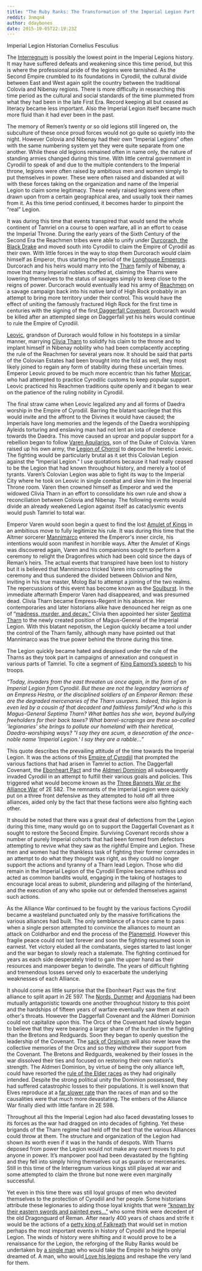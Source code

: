 ```yaml
---
title: "The Ruby Ranks: The Transformation of the Imperial Legion Part III"
reddit: 3nmqn4
author: ddaybones
date: 2015-10-05T22:19:23Z
---
```


Imperial Legion Historian Cornelius Fesculius

The [Interregnum](http://uesp.net/wiki/Lore:Interregnum) is possibly the lowest point in the Imperial Legions history. It may have suffered defeats and weakening since this time period, but this is where the professional pride of the legions were tarnished. As the Second Empire crumbled to its foundations in Cyrodiil, the cultural divide between East and West again split the country between the traditional Colovia and Nibenay regions. There is more difficulty in researching this time period as the cultural and social standards of the time plummeted from what they had been in the late First Era. Record keeping all but ceased as literacy became less important. Also the Imperial Legion itself became much more fluid than it had ever been in the past. 

The memory of Remen’s twenty or so old legions still lingered on, the subculture of these once proud forces would not go quite so quietly into the night. However Colovia and Nibenay had their own “Imperial Legions” often with the same numbering system yet they were quite separate from one another. While these old legions remained often in name only, the nature of standing armies changed during this time. With little central government in Cyrodiil to speak of and due to the multiple contenders to the Imperial throne, legions were often raised by ambitious men and women simply to put themselves in power. These were often raised and disbanded at will with these forces taking on the organization and name of the Imperial Legion to claim some legitimacy.   These newly raised legions were often drawn upon from a certain geographical area, and usually took their names from it. As this time period continued, it becomes harder to pinpoint the “real” Legion. 

It was during this time that events transpired that would send the whole continent of Tamriel on a course to open warfare, all in an effort to cease the Imperial Throne. During the early years of the Sixth Century of the Second Era the Reachmen tribes were able to unify under [Durcorach, the Black Drake](http://uesp.net/wiki/Lore:Durcorach#Durcorach) and moved south into Cyrodiil to claim the Empire of Cyrodiil as their own. With little forces in the way to stop them Durcorach would claim himself as Emperor, thus starting the period of the [Longhouse Emperors](http://uesp.net/wiki/Lore:Longhouse_Emperors). Durcorach and his heirs would marry into the [Tharn](http://uesp.net/wiki/Lore:Tharn) family of Nibenay, a move that many Imperial nobles scoffed at, claiming the Tharns were lowering themselves to the status of savages simply to keep close to the reigns of power. Durcorach would eventually lead his army of [Reachmen](http://uesp.net/wiki/Lore:Reachmen) on a savage campaign back into his native land of High Rock probably in an attempt to bring more territory under their control. This would have the effect of uniting the famously fractured High Rock for the first time in centuries with the signing of the first[ Daggerfall Covenant](http://uesp.net/wiki/Lore:Daggerfall_Covenant). Durcorach would be killed after an attempted siege on Daggerfall yet his heirs would continue to rule the Empire of Cyrodiil. 

[Leovic](http://uesp.net/wiki/Lore:People_L#Emperor_Leovic_.28.3Fb_-_.3Fd.29), grandson of Durorach would follow in his footsteps in a similar manner, marrying [Clivia Tharn](http://uesp.net/wiki/Lore:Clivia_Tharn#Clivia_Tharn) to solidify his claim to the throne and to implant himself in Nibenay nobility who had been complacently accepting the rule of the Reachmen for several years now. It should be said that parts of the Colovian Estates had been brought into the fold as well, they most likely joined to regain any form of stability during these uncertain times. Emperor Leovic proved to be much more eccentric than his father [Moricar](http://uesp.net/wiki/Lore:Longhouse_Emperors), who had attempted to practice Cyrodilic customs to keep popular support. Leovic practiced his Reachmen traditions quite openly and it began to wear on the patience of the ruling nobility in Cyrodiil. 

The final straw came when Leovic legalized any and all forms of Daedra worship in the Empire of Cyrodiil. Barring the blatant sacrilege that this would invite and the affront to the Divines it would have caused; the Imperials have long memories and the legends of the Daedra worshipping Ayleids torturing and enslaving man had not lent an iota of credence towards the Daedra. This move caused an uproar and popular support for a rebellion began to follow [Varen Aquilarios](http://uesp.net/wiki/Lore:Varen_Aquilarios#Varen_Aquilarios), son of the Duke of Colovia. Varen raised up his own army, the [Legion of Chorrol](http://uesp.net/wiki/Lore:Eulogy_for_Emperor_Varen) to depose the heretic Leovic. The fighting would be particularly brutal as it set this Colovian Legion against the “Imperial Legion.” I use quotations because it had really ceased to be the Legion that had known throughout history, and merely a tool of tyrants. Varen’s Colovian Legion was able to fight its way to the Imperial City where he took on Leovic in single combat and slew him in the Imperial Throne room. Varen then crowned himself as Emperor and wed the widowed Clivia Tharn in an effort to consolidate his own rule and show a reconciliation between Colovia and Nibenay. The following events would divide an already weakened Legion against itself as cataclysmic events would push Tamriel to total war. 

Emperor Varen would soon begin a quest to find the lost [Amulet of Kings](http://uesp.net/wiki/Lore:Amulet_of_Kings) in an ambitious move to fully legitimize his rule. It was during this time that the Altmer sorcerer [Mannimarco](http://uesp.net/wiki/Lore:Mannimarco) entered the Emperor's inner circle, his intentions would soon manifest in horrible ways. After the Amulet of Kings was discovered again, Varen and his companions sought to perform a ceremony to relight the Dragonfires which had been cold since the days of Reman’s heirs. The actual events that transpired have been lost to history but it is believed that Mannimarco tricked Varen into corrupting the ceremony and thus sundered the divided between Oblivion and Nirn, inviting in his true master, Molog Bal to attempt a joining of the two realms. The repercussions of this event has become known as the [Soulburst](http://uesp.net/wiki/Lore:Soulburst). In the immediate aftermath Emperor Varen had disappeared, and was presumed dead. Clivia Tharn became Empress-Regent in his absence. Her contemporaries and later historians alike have denounced her reign as one of “[madness, murder, and decay.”](http://uesp.net/wiki/Lore:Travails_and_Triumphs_of_a_Monarch) Clivia then appointed her sister [Septima Tharn](http://uesp.net/wiki/Lore:Septima_Tharn) to the newly created position of Magus-General of the Imperial Legion. With this blatant nepotism, the Legion quickly became a tool under the control of the Tharn family, although many have pointed out that Mannimarco was the true power behind the throne during this time. 

The Legion quickly became hated and despised under the rule of the Tharns as they took part in campaigns of annexation and conquest in various parts of Tamriel. To cite a segment of [King Eamond’s speech](http://uesp.net/wiki/Lore:Bangkorai,_Shield_of_High_Rock) to his troops.

*“Today, invaders from the east threaten us once again, in the form of an Imperial Legion from Cyrodiil. But these are not the legendary warriors of an Empress Hestra, or the disciplined soldiers of an Emperor Reman: these are the degraded mercenaries of the Tharn usurpers. Indeed, this legion is even led by a cousin of that decadent and faithless family!"And who is this Magus-General Septima Tharn? What battles has she won, beyond bullying freeholders for their back taxes? What barrel-scrapings are these so-called 'legionaries' she brings to pollute our homeland with their heretical, Daedra-worshiping ways? "I say they are scum, a desecration of the once-noble name 'Imperial Legion.' I say they are a rabble...”*

This quote describes the prevailing attitude of the time towards the Imperial Legion. It was the actions of this [Empire of Cyrodiil](http://uesp.net/wiki/Lore:Empire_of_Cyrodiil_\(Interregnum\)) that prompted the various factions that had arisen in Tamriel to action. The Daggerfall Covenant, the [Ebonheart Pact](http://uesp.net/wiki/Lore:Ebonheart_Pact) and the [Aldmeri Dominion](http://uesp.net/wiki/Lore:Aldmeri_Dominion) all subsequently invaded Cyrodiil in an attempt to fulfill their various goals and policies. This triggered what would become known as the [Three Banners War or the Alliance War](http://uesp.net/wiki/Lore:Alliance_War#The_Alliance_War) of 2E 582. The remnants of the Imperial Legion were quickly put on a three front defensive as they attempted to hold off all three alliances, aided only by the fact that these factions were also fighting each other.

 It should be noted that there was a great deal of defections from the Legion during this time, many would go on to support the Daggerfall Covenant as it sought to restore the Second Empire. Surviving Covenant records show a number of purely Imperial cohorts that had been formed from defectors attempting to revive what they saw as the rightful Empire and Legion. These men and women had the thankless task of fighting their former comrades in an attempt to do what they thought was right, as they could no longer support the actions and tyranny of a Tharn lead Legion. Those who did remain in the Imperial Legion of the Cyrodiil Empire became ruthless and acted as common bandits would, engaging in the taking of hostages to encourage local areas to submit, plundering and pillaging of the hinterland, and the execution of any who spoke out or defended themselves against such actions. 

As the Alliance War continued to be fought by the various factions Cyrodiil became a wasteland punctuated only by the massive fortifications the various alliances had built. The only semblance of a truce came to pass when a single person attempted to convince the alliances to mount an attack on Coldharbor and end the process of the [Planemeld](http://uesp.net/wiki/Lore:Mannimarco#The_Planemeld). However this fragile peace could not last forever and soon the fighting resumed soon in earnest. Yet victory eluded all the combatants, sieges started to last longer and the war began to slowly reach a stalemate. The fighting continued for years as each side desperately tried to gain the upper hand as their resources and manpower began to dwindle. The years of difficult fighting and tremendous losses served only to exacerbate the underlying weaknesses of each Alliance. 

It should come as little surprise that the Ebonheart Pact was the first alliance to split apart in 2E 597. The [Nords, Dunmer](http://uesp.net/wiki/Lore:First_Council) and [Argonians](http://uesp.net/wiki/Lore:Argonian) had been mutually antagonistic towards one another throughout history to this point and the hardships of fifteen years of warfare eventually saw them at each other's throats. However the Daggerfall Covenant and the Aldmeri Dominion could not capitalize upon this. The Orcs of the Covenant had slowly began to believe that they were bearing a larger share of the burden in the fighting than the Bretons and Redguards. Soon they began to openly question the leadership of the Covenant. The [sack of Orsinium](http://uesp.net/wiki/Lore:Orsinium) will also never leave the collective memories of the Orcs and so they withdrew their support from the Covenant. The Bretons and Redguards, weakened by their losses in the war dissolved their ties and focused on restoring their own nation's strength. The Aldmeri Dominion, by virtue of being the only alliance left, could have resorted the [rule of the Elder races](http://uesp.net/wiki/Lore:Ayrenn_–_The_Unforeseen_Queen) as they had originally intended. Despite the strong political unity the Dominion possessed, they had suffered catastrophic losses to their populations. It is well known that Elves reproduce at a [far slower rate](http://uesp.net/wiki/Lore:Mer) than the races of man and so the causalities were that much more devastating. The embers of the Alliance War finally died with little fanfare in 2E 598.

Throughout all this the Imperial Legion had also faced devastating losses to its forces as the war had dragged on into decades of fighting. Yet these brigands of the Tharn regime had held off the best that the various Alliances could throw at them. The structure and organization of the Legion had shown its worth even if it was in the hands of despots. With Tharns deposed from power the Legion would not make any overt moves to put anyone in power. It’s manpower pool had been devastated by the fighting and they fell into simply hiring themselves out as guards or mercenaries. Still in this time of the Interregnum various kings still played at war and some attempted to claim the throne but none were even marginally successful.

 Yet even in this time there was still loyal groups of men who devoted themselves to the protection of Cyrodiil and her people. Some historians attribute these legionaries to aiding those loyal knights that were [“known by their eastern swords and painted eyes…”](http://uesp.net/wiki/Lore:Remanada) who some think were decedent of the old Dragonguard of Reman. After nearly 400 years of chaos and strife it would be the actions of a [petty king of Falkreath](http://uesp.net/wiki/Lore:Cuhlecain#Cuhlecain) that would set in motion perhaps the most important events in history of Cyrodiil and the Imperial Legion. The winds of history were shifting and it would prove to be a renaissance for the Legion, the reforging of the Ruby Ranks would be undertaken by [a single man](http://uesp.net/wiki/Lore:Tiber_Septim) who would take the Empire to heights only dreamed of. A man, who would[ Love his legions](http://www.imperial-library.info/content/many-headed-talos) and reshape the very land for them.
